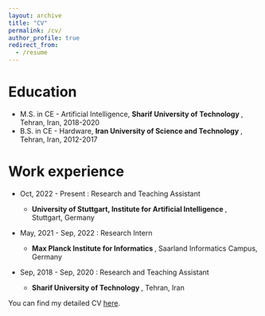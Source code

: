 ```yaml
---
layout: archive
title: "CV"
permalink: /cv/
author_profile: true
redirect_from:
  - /resume
---
```

Education
======
* M.S. in CE - Artificial Intelligence, <b> Sharif University of Technology </b>, Tehran, Iran, 2018-2020
* B.S. in CE - Hardware, <b> Iran University of Science and Technology </b>, Tehran, Iran, 2012-2017

Work experience
======
* Oct, 2022 - Present : Research and Teaching Assistant
  *  <b> University of Stuttgart, Institute for Artificial Intelligence </b>, Stuttgart, Germany

* May, 2021 - Sep, 2022 : Research Intern
  *  <b>Max Planck Institute for Informatics </b>, Saarland Informatics Campus, Germany

* Sep, 2018 - Sep, 2020 : Research and Teaching Assistant
  *  <b> Sharif University of Technology </b>, Tehran, Iran
 

You can find my detailed CV [here](http://FaraneJalaliFarahani.github.io/files/cv.pdf).




